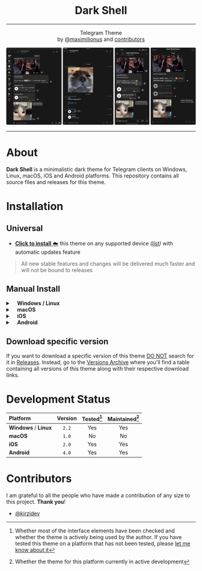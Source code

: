 <div align="center">
	<h1><b>Dark Shell</b></h1><hr>Telegram Theme<br>
	by <a href="https://github.com/maximilionus">@maximilionus</a> and <a href="#contributors">contributors</a><h>
</div>

![](.data/img/previews/global.png)

---


# About
**Dark Shell** is a minimalistic dark theme for Telegram clients on Windows, Linux, macOS, iOS and Android platforms. This repository contains all source files and releases for this theme.


# Installation
## Universal
- [**Click to install** ☁️][telegram-theme-shared-link] this theme on any supported device *([list](./README.md#Development-Status))* with automatic updates feature
> All new stable features and changes will be delivered much faster and will not be bound to releases

## Manual Install

<details><summary><b>&emsp;Windows / Linux</b></summary>

1. [Download The Latest Release][tdesktop-latest-release] or select version from [Versions Archive](./VERSIONS_ARCHIVE.md).
2. Open Telegram.
- *Using messages :*
   1. Send the downloaded file to `Saved messages`.
   2. Click on sent file and press `APPLY THIS THEME` button.
- *Using settings :*
  1. Go to **Settings** -> **Chat Settings**.
  2. Press <img src=".data/img/setup_guide/icon_openVerticalMenu.png" width=15> -> `Create new theme` -> `IMPORT EXISTING THEME`.
  3. Find and choose downloaded `.tdesktop-theme` file.

</details>

<details><summary>&emsp;<b>macOS</b></summary>

1. [Download The Latest Release][macOS-latest-release] or select version from [Versions Archive](./VERSIONS_ARCHIVE.md).
2. Open Telegram and go to `Settings` -> `Appearance`.
3. Press <img src=".data/img/setup_guide/icon_openHorizontalMenu.png" width=15> in upper-right corner of app and press `New theme`.
4. Name it **Dark Shell** *(Or how you want to)* and press `Create`.<br>You'll be asked to save the theme file. Save it anywhere *(You can delete this file after that)*.
5. <kbd>RMB</kbd> click on created theme and click `Edit` -> `Update from file`
6. Find and choose downloaded `.palette` file.

</details>

<details><summary>&emsp;<b>iOS</b></summary>

1. [Download The Latest Release][iOS-latest-release] or select version from [Versions Archive](./VERSIONS_ARCHIVE.md).
2. Send the downloaded file to `Saved messages`.
3. Click on it.
4. Press the `Set` button in bottom-right corner of the screen.

</details>

<details><summary>&emsp;<b>Android</b></summary>

1. [Download The Latest Release][android-latest-release] or select version from [Versions Archive](./VERSIONS_ARCHIVE.md).
2. Send the downloaded file to `Saved messages`.
3. Click on it.
4. Press the `Apply` button in bottom-right corner of the screen.

</details>

## Download specific version
If you want to download a specific version of this theme <ins>DO NOT</ins> search for it in [Releases](https://github.com/maximilionus/Telegram-Dark-Shell/releases). Instead, go to the [Versions Archive](./VERSIONS_ARCHIVE.md) where you'll find a table containing all versions of this theme along with their respective download links.


# Development Status
| Platform                | Version | Tested[^1] | Maintained[^2] |
| :---------------------- | :-----: | :--------: | :------------: |
| **Windows** / **Linux** |  `2.2`  |    Yes     |      Yes       |
| **macOS**               |  `1.0`  |     No     |       No       |
| **iOS**                 |  `2.0`  |    Yes     |      Yes       |
| **Android**             |  `4.0`  |    Yes     |      Yes       |


# Contributors
I am grateful to all the people who have made a contribution of any size to this project. **Thank you**!

- [@kirzidev](https://github.com/kirizdev)


<!-- Footnotes -->
[^1]: Whether most of the interface elements have been checked and whether the theme is actively being used by the author. If you have tested this theme on a platform that has not been tested, please [let me know about it](https://github.com/maximilionus/Telegram-Dark-Shell/issues/new?labels=platform-tested)
[^2]: Whether the theme for this platform currently in active development

<!-- REFERENCE LINKS -->
[telegram-theme-shared-link]: https://t.me/addtheme/DarkShell (Telegram Theme Shared Link)
[tdesktop-latest-release]: https://github.com/maximilionus/Telegram-Dark-Shell/releases/latest/download/DarkShell.tdesktop-theme (Download the latest release for Windows / Linux)
[macOS-latest-release]: https://github.com/maximilionus/Telegram-Dark-Shell/releases/latest/download/DarkShell.palette (Download the latest release for macOS)
[iOS-latest-release]: https://github.com/maximilionus/Telegram-Dark-Shell/releases/latest/download/DarkShell.tgios-theme (Download the latest release for iOS)
[android-latest-release]: https://github.com/maximilionus/Telegram-Dark-Shell/releases/latest/download/DarkShell.attheme (Download the latest release for Android)
